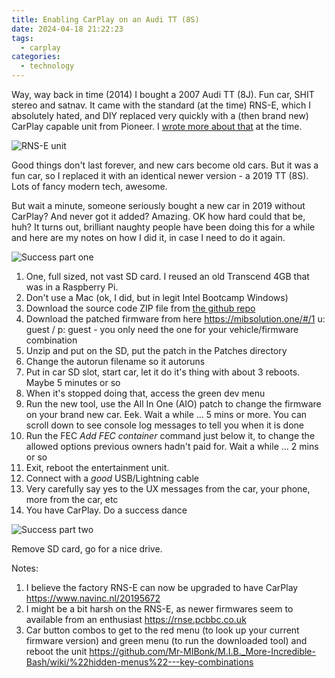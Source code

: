 ```yaml
---
title: Enabling CarPlay on an Audi TT (8S)
date: 2024-04-18 21:22:23
tags:
  - carplay
categories:
  - technology
---
```

Way, way back in time (2014) I bought a 2007 Audi TT (8J). Fun car, SHIT stereo and satnav. It came with the standard (at the time) RNS-E, which I absolutely hated, and DIY replaced very quickly with a (then brand new) CarPlay capable unit from Pioneer. I [wrote more about that](https://neuromantics.net/2015/02/26/six-months-with-carplay/) at the time. 

![RNS-E unit](/images/audi-rnse.jpg)

Good things don't last forever, and new cars become old cars. But it was a fun car, so I replaced it with an identical newer version - a 2019 TT (8S). Lots of fancy modern tech, awesome.

But wait a minute, someone seriously bought a new car in 2019 without CarPlay? And never got it added? Amazing. OK how hard could that be, huh? It turns out, brilliant naughty people have been doing this for a while and here are my notes on how I did it, in case I need to do it again.

![Success part one](/images/greenmenu-success.jpg)

1. One, full sized, not vast SD card. I reused an old Transcend 4GB that was in a Raspberry Pi. 
2. Don't use a Mac (ok, I did, but in legit Intel Bootcamp Windows)
3. Download the source code ZIP file from [the github repo](https://github.com/Mr-MIBonk/M.I.B._More-Incredible-Bash/releases/tag/V3.6.0)
4. Download the patched firmware from here  https://mibsolution.one/#/1 u: guest / p: guest - you only need the one for your vehicle/firmware combination
5. Unzip and put on the SD, put the patch in the Patches directory
6. Change the autorun filename so it autoruns
7. Put in car SD slot, start car, let it do it's thing with about 3 reboots. Maybe 5 minutes or so
8. When it's stopped doing that, access the green dev menu
9. Run the new tool, use the All In One (AIO) patch to change the firmware on your brand new car. Eek. Wait a while ... 5 mins or more. You can scroll down to see console log messages to tell you when it is done
10. Run the FEC _Add FEC container_ command just below it, to change the allowed options previous owners hadn't paid for. Wait a while ... 2 mins or so
11. Exit, reboot the entertainment unit.
12. Connect with a *good* USB/Lightning cable
13. Very carefully say yes to the UX messages from the car, your phone, more from the car, etc
14. You have CarPlay. Do a success dance

![Success part two](/images/carplay-success.jpg)

Remove SD card, go for a nice drive.

Notes:

1. I believe the factory RNS-E can now be upgraded to have CarPlay https://www.navinc.nl/20195672
2. I might be a bit harsh on the RNS-E, as newer firmwares seem to available from an enthusiast https://rnse.pcbbc.co.uk
3. Car button combos to get to the red menu (to look up your current firmware version) and green menu (to run the downloaded tool) and reboot the unit https://github.com/Mr-MIBonk/M.I.B._More-Incredible-Bash/wiki/%22hidden-menus%22---key-combinations
